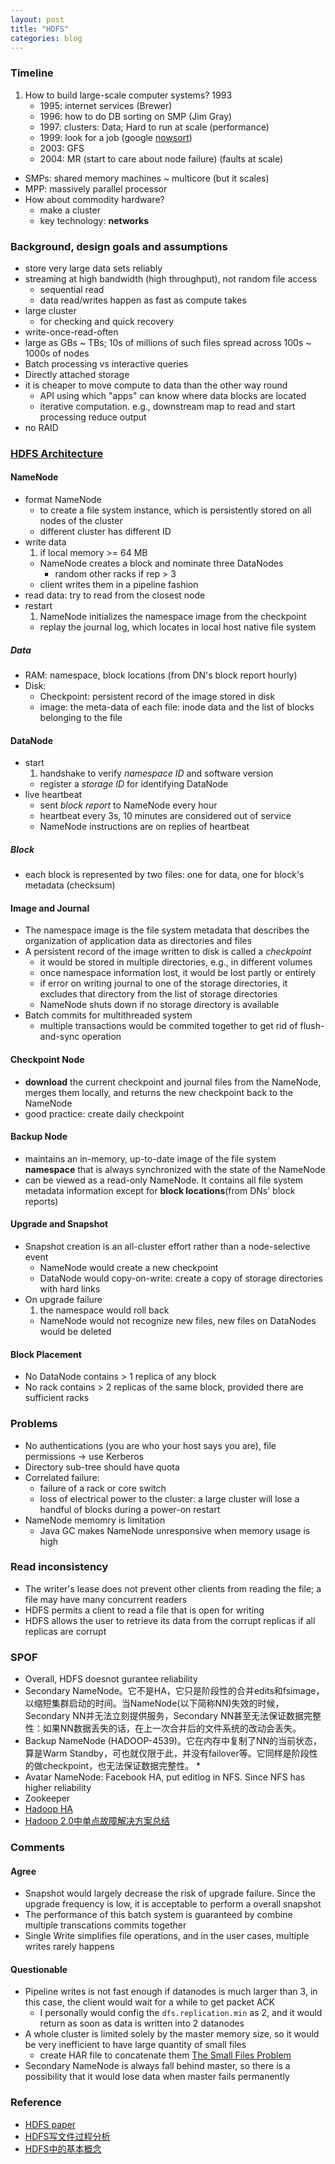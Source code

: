 ```yaml
---
layout: post
title: "HDFS"
categories: blog
---
```


### Timeline
1. How to build large-scale computer systems? 1993
    * 1995: internet services (Brewer)
    * 1996: how to do DB sorting on SMP (Jim Gray)
    * 1997: clusters: Data; Hard to run at scale (performance)
    * 1999: look for a job (google [nowsort](http://now.cs.berkeley.edu/NowSort/))
    * 2003: GFS
    * 2004: MR (start to care about node failure) (faults at scale)
- SMPs: shared memory machines ~ multicore (but it scales)
- MPP: massively parallel processor
- How about commodity hardware?
    - make a cluster
    - key technology: **networks**


### Background, design goals and assumptions
* store very large data sets reliably
* streaming at high bandwidth (high throughput), not random file access
    * sequential read
    * data read/writes happen as fast as compute takes
* large cluster
    * for checking and quick recovery
* write-once-read-often
* large as GBs ~ TBs; 10s of millions of such files spread across 100s ~ 1000s of nodes
* Batch processing vs interactive queries
* Directly attached storage
* it is cheaper to move compute to data than the other way round
    * API using which "apps" can know where data blocks are located
    * iterative computation. e.g., downstream map to read and start processing reduce output
* no RAID

### [HDFS Architecture](http://hadoop.apache.org/docs/stable/hadoop-project-dist/hadoop-hdfs/HdfsDesign.html)

#### NameNode
* format NameNode
    * to create a file system instance, which is persistently stored on all nodes of the cluster
    * different cluster has different ID
* write data
    1. if local memory >= 64 MB
    * NameNode creates a block and nominate three DataNodes
        * random other racks if rep > 3
    * client writes them in a pipeline fashion
* read data: try to read from the closest node
* restart
    1. NameNode initializes the namespace image from the checkpoint
    - replay the journal log, which locates in local host native file system

##### Data
* RAM: namespace, block locations (from DN's block report hourly)
* Disk:
    * Checkpoint: persistent record of the image stored in disk
    * image: the meta-data of each file: inode data and the list of blocks belonging to the file

#### DataNode
* start
    1. handshake to verify *namespace ID* and software version
    - register a *storage ID* for identifying DataNode
* live heartbeat
    * sent *block report* to NameNode every hour
    * heartbeat every 3s, 10 minutes are considered out of service
    * NameNode instructions are on replies of heartbeat

##### Block
* each block is represented by two files: one for data, one for block's metadata (checksum)

#### Image and Journal
* The namespace image is the file system metadata that describes the organization of application data as directories and files
* A persistent record of the image written to disk is called a *checkpoint*
    * it would be stored in multiple directories, e.g., in different volumes
    * once namespace information lost, it would be lost partly or entirely
    * if error on writing journal to one of the storage directories, it excludes that directory from the list of storage directories
    * NameNode shuts down if no storage directory is available
* Batch commits for multithreaded system
    * multiple transactions would be commited together to get rid of flush-and-sync operation

#### Checkpoint Node
* **download** the current checkpoint and journal files from the NameNode, merges them locally, and returns the new checkpoint back to the NameNode
* good practice: create daily checkpoint

#### Backup Node
* maintains an in-memory, up-to-date image of the file system **namespace** that is always synchronized with the state of the NameNode
* can be viewed as a read-only NameNode. It contains all file system metadata information except for **block locations**(from DNs' block reports)

#### Upgrade and Snapshot
* Snapshot creation is an all-cluster effort rather than a node-selective event
    * NameNode would create a new checkpoint
    * DataNode would copy-on-write: create a copy of storage directories with hard links
* On upgrade failure
    1. the namespace would roll back
    - NameNode would not recognize new files, new files on DataNodes would be deleted

#### Block Placement
* No DataNode contains > 1 replica of any block
* No rack contains > 2 replicas of the same block, provided there are sufficient racks


### Problems
* No authentications (you are who your host says you are), file permissions -> use Kerberos
* Directory sub-tree should have quota
* Correlated failure:
    * failure of a rack or core switch
    * loss of electrical power to the cluster: a large cluster will lose a handful of blocks during a power-on restart
* NameNode memomry is limitation
    * Java GC makes NameNode unresponsive when memory usage is high

### Read inconsistency
* The writer's lease does not prevent other clients from reading the file; a file may have many concurrent readers
* HDFS permits a client to read a file that is open for writing
* HDFS allows the user to retrieve its data from the corrupt replicas if all replicas are corrupt

### SPOF
* Overall, HDFS doesnot gurantee reliability
* Secondary NameNode。它不是HA，它只是阶段性的合并edits和fsimage，以缩短集群启动的时间。当NameNode(以下简称NN)失效的时候，Secondary NN并无法立刻提供服务，Secondary NN甚至无法保证数据完整性：如果NN数据丢失的话，在上一次合并后的文件系统的改动会丢失。
* Backup NameNode (HADOOP-4539)。它在内存中复制了NN的当前状态，算是Warm Standby，可也就仅限于此，并没有failover等。它同样是阶段性的做checkpoint，也无法保证数据完整性。
    * 
* Avatar NameNode: Facebook HA, put editlog in NFS. Since NFS has higher reliability
* Zookeeper
* [Hadoop HA](http://www.infoq.com/cn/articles/hadoop-2-0-namenode-ha-federation-practice-zh)
* [Hadoop 2.0中单点故障解决方案总结](http://dongxicheng.org/mapreduce-nextgen/hadoop-2-0-ha/)


### Comments
#### Agree
* Snapshot would largely decrease the risk of upgrade failure. Since the upgrade frequency is low, it is acceptable to perform a overall snapshot
* The performance of this batch system is guaranteed by combine multiple transcations commits together
* Single Write simplifies file operations, and in the user cases, multiple writes rarely happens

#### Questionable
* Pipeline writes is not fast enough if datanodes is much larger than 3, in this case, the client would wait for a while to get packet ACK
    * I personally would config the `dfs.replication.min` as 2, and it would return as soon as data is written into 2 datanodes
* A whole cluster is limited solely by the master memory size, so it would be very inefficient to have large quantity of small files
    * create HAR file to concatenate them [The Small Files Problem](http://blog.cloudera.com/blog/2009/02/the-small-files-problem/)
* Secondary NameNode is always fall behind master, so there is a possibility that it would lose data when master fails permanently

### Reference
* [HDFS paper](http://www.ituring.com.cn/article/4299)
* [HDFS写文件过程分析](http://shiyanjun.cn/archives/942.html)
* [HDFS中的基本概念](http://www.cnblogs.com/beanmoon/archive/2012/12/11/2809315.html)
